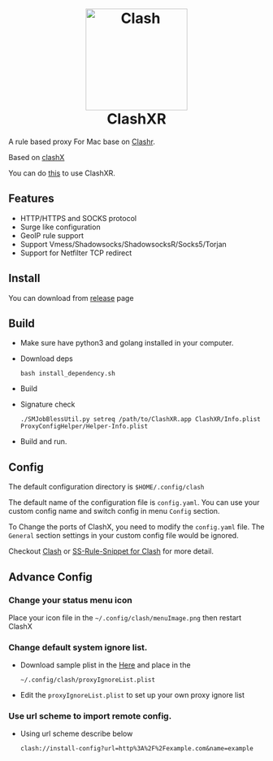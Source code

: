<h1 align="center">
  <img src="https://github.com/Dreamacro/clash/raw/master/docs/logo.png" alt="Clash" width="200">
  <br>
  ClashXR
  <br>
</h1>


A rule based proxy For Mac base on [Clashr](https://github.com/paradiseduo/clashr).

Based on [clashX](https://github.com/yichengchen/clashX)

You can do [this](https://github.com/paradiseduo/subweb) to use ClashXR.


## Features

- HTTP/HTTPS and SOCKS protocol
- Surge like configuration
- GeoIP rule support
- Support Vmess/Shadowsocks/ShadowsocksR/Socks5/Torjan
- Support for Netfilter TCP redirect

## Install

You can download from [release](https://github.com/paradiseduo/ClashXR/releases) page

## Build
- Make sure have python3 and golang installed in your computer.

- Download deps
  ```
  bash install_dependency.sh
  ```
- Build
  
- Signature check
  ```shell 
  ./SMJobBlessUtil.py setreq /path/to/ClashXR.app ClashXR/Info.plist ProxyConfigHelper/Helper-Info.plist
  ```

- Build and run.

## Config


The default configuration directory is `$HOME/.config/clash`

The default name of the configuration file is `config.yaml`. You can use your custom config name and switch config in menu `Config` section.

To Change the ports of ClashX, you need to modify the `config.yaml` file. The `General` section settings in your custom config file would be ignored.

Checkout [Clash](https://github.com/Dreamacro/clash) or [SS-Rule-Snippet for Clash](https://github.com/Hackl0us/SS-Rule-Snippet/blob/master/LAZY_RULES/clash.yaml) for more detail.

## Advance Config
### Change your status menu icon

  Place your icon file in the `~/.config/clash/menuImage.png`  then restart ClashX

### Change default system ignore list.

- Download sample plist in the [Here](proxyIgnoreList.plist) and place in the

  ```
  ~/.config/clash/proxyIgnoreList.plist
  ```

- Edit the `proxyIgnoreList.plist` to set up your own proxy ignore list

### Use url scheme to import remote config.

- Using url scheme describe below

  ```
  clash://install-config?url=http%3A%2F%2Fexample.com&name=example
  ```


